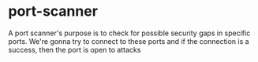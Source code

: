 # port-scanner
A port scanner's purpose is to check for possible security gaps in specific ports.
We're gonna try to connect to these ports and if the connection is a success, then the port is open to attacks
